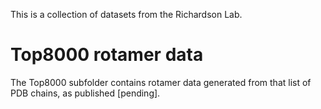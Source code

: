 This is a collection of datasets from the Richardson Lab.

# Top8000 rotamer data
The Top8000 subfolder contains rotamer data generated from that list of PDB chains, as published [pending].